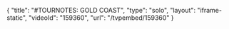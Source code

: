 {
    "title": "#TOURNOTES: GOLD COAST",
    "type": "solo",
    "layout": "iframe-static",
    "videoId": "159360",
    "url": "\/tvpembed\/159360"
}